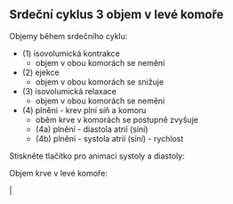 <div class="w3-row">
<div class="w3-col s12 l4">

## Srdeční cyklus 3 objem v levé komoře

Objemy během srdečního cyklu:


- (1) isovolumická kontrakce 
    - objem v obou komorách se nemění       
- (2) ejekce
    - objem v obou komorách se snižuje
- (3) isovolumická relaxace 
    - objem v obou komorách se nemění
- (4) plnění - krev plní síň a komoru
    - oběm krve v komorách se postupně zvyšuje
    - (4a) plnění - diastola atrií (síní)
    - (4b) plnění - systola atrií (síní) - rychlost  

</div>
<div class="w3-col s12 l4">

<bdl-fmi id="id4" src="hemodynamics/BurkhoffFMI.js" 
         fminame="Cardiovascular_Model_Burkhoff_HemodynamicsBurkhoff_0shallow"
         tolerance="0.000001" starttime="0" guid="{b5629132-3ba6-4153-87c2-f3ff108e1920}"
         valuereferences="33554435,637534265,637534241,637534290,16777312,637534466,637534294,637534268"
         valuelabels="Left Ventricle Volume,Pressure in Left Ventricle,Pressure in Aorta, Pressure in Left Atria, Heart Rate, LA elastance,MV open, AOV open"         
         controlid="id5"
         fstepsize="0.002"
         showcontrols="false"></bdl-fmi>
         
Stiskněte tlačítko pro animaci systoly a diastoly:

<bdl-animate-control 
id="id5" 
fromid="id4" 
speedfactor="20" 
segments="3;5;14;17;29" 
segmentlabels="4b plnění atriální systola;1 systola komor - isovolumická kontrakce;2 systola komor - ejekce;3 isovolumická relaxace;4a plnění" 
segmentcond="6,eq,0;7,eq,1;7,eq,0;6,eq,1;5,gt,100000" 
simsegments="70;120;175;260;380"></bdl-animate-control> 

<bdl-animate-gif fromid="id5" src="hemodynamics/heart.gif" width=400></bdl-animate-gif>
</div>
<div class="w3-col s12 l4">
Objem krve v levé komoře:

<bdl-chartjs-time
   id="id11"  
   width="400"  
   height="300"  
   fromid="id4"  
   labels="Left Ventricle Volume" refindex="0"  refvalues="1"></bdl-chartjs-time> | 
  
</div>
</div>

<bdl-quiz question="Z grafu odečtěte kolik krve se vypudí z levé komory během ejekční fáze:"
  answers="asi 80 ml|
           asi 5 l|
           asi 150 ml"
  correctoptions="true|false|false"           
  explanations="Během jednoho srdečního cyklu se vypudí asi 80 ml krve.|
  Za minutu srdce vypudí asi 5 l krve, ale během jedné fáze 80 ml.|
  150 ml je maximální náplň krve v levé komoře, ale vypudí se 'jen' 80 ml.">
</bdl-quiz> 

